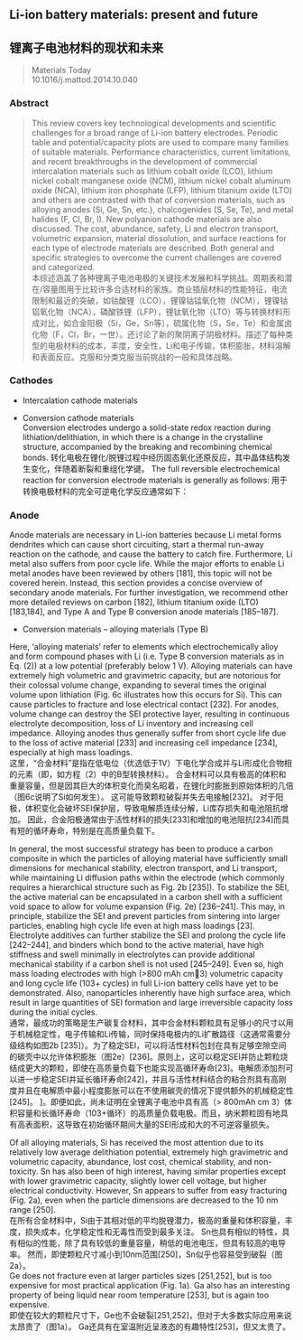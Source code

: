 ## Li-ion battery materials: present and future  
## 锂离子电池材料的现状和未来

> Materials Today  
> 10.1016/j.mattod.2014.10.040  

### Abstract
> This review covers key technological developments and scientific challenges for a broad range of Li-ion battery electrodes. Periodic table and potential/capacity plots are used to compare many families of suitable materials. Performance characteristics, current limitations, and recent breakthroughs in the development of commercial intercalation materials such as lithium cobalt oxide (LCO), lithium nickel cobalt manganese oxide (NCM), lithium nickel cobalt aluminum oxide (NCA), lithium iron phosphate (LFP), lithium titanium oxide (LTO) and others are contrasted with that of conversion materials, such as alloying anodes (Si, Ge, Sn, etc.), chalcogenides (S, Se, Te), and metal halides (F, Cl, Br, I). New polyanion cathode materials are also discussed. The cost, abundance, safety, Li and electron transport, volumetric expansion, material dissolution, and surface reactions for each type of electrode materials are described. Both general and specific strategies to overcome the current challenges are covered and categorized.  
> 本综述涵盖了各种锂离子电池电极的关键技术发展和科学挑战。周期表和潜在/容量图用于比较许多合适材料的家族。商业插层材料的性能特征，电流限制和最近的突破，如钴酸锂（LCO），锂镍钴锰氧化物（NCM），锂镍钴铝氧化物（NCA），磷酸铁锂（LFP），锂钛氧化物（LTO）等与转换材料形成对比，如合金阳极（Si，Ge，Sn等），硫属化物（S，Se，Te）和金属卤化物（F，Cl，Br，一世）。还讨论了新的聚阴离子阴极材料。描述了每种类型的电极材料的成本，丰度，安全性，Li和电子传输，体积膨胀，材料溶解和表面反应。克服和分类克服当前挑战的一般和具体战略。

### Cathodes  
- Intercalation cathode materials  

- Conversion cathode materials  
Conversion electrodes undergo a solid-state redox reaction during lithiation/delithiation, in which there is a change in the crystalline structure, accompanied by the breaking and recombining chemical bonds. 转化电极在锂化/脱锂过程中经历固态氧化还原反应，其中晶体结构发生变化，伴随着断裂和重组化学键。 The full reversible electrochemical reaction for conversion electrode materials is generally as follows: 用于转换电极材料的完全可逆电化学反应通常如下： 

### Anode  
Anode materials are necessary in Li-ion batteries because Li metal forms dendrites which can cause short circuiting, start a thermal run-away reaction on the cathode, and cause the battery to catch fire. Furthermore, Li metal also suffers from poor cycle life. While the major efforts to enable Li metal anodes have been reviewed by others [181], this topic will not be covered herein. Instead, this section provides a concise overview of secondary anode materials. For further investigation, we recommend other more detailed reviews on carbon [182], lithium titanium oxide (LTO) [183,184], and Type A and Type B conversion anode materials [185–187].

- Conversion materials – alloying materials (Type B)

Here, ‘alloying materials’ refer to elements which electrochemically alloy and form compound phases with Li (i.e. Type B conversion materials as in Eq. (2)) at a low potential (preferably below 1 V). Alloying materials can have extremely high volumetric and gravimetric capacity, but are notorious for their colossal volume change, expanding to several times the original volume upon lithiation (Fig. 6c illustrates how this occurs for Si). This can cause particles to fracture and lose electrical contact [232]. For anodes, volume change can destroy the SEI protective layer, resulting in continuous electrolyte decomposition, loss of Li inventory and increasing cell impedance. Alloying anodes thus generally suffer from short cycle life due to the loss of active material [233] and increasing cell impedance [234], especially at high mass loadings.  
这里，“合金材料”是指在低电位（优选低于1V）下电化学合成并与Li形成化合物相的元素（即，如方程（2）中的B型转换材料）。 合金材料可以具有极高的体积和重量容量，但是因其巨大的体积变化而臭名昭着，在锂化时膨胀到原始体积的几倍（图6c说明了Si如何发生）。 这可能导致颗粒破裂并失去电接触[232]。 对于阳极，体积变化会破坏SEI保护层，导致电解质连续分解，Li库存损失和电池阻抗增加。 因此，合金阳极通常由于活性材料的损失[233]和增加的电池阻抗[234]而具有短的循环寿命，特别是在高质量负载下。  

In general, the most successful strategy has been to produce a carbon composite in which the particles of alloying material have sufficiently small dimensions for mechanical stability, electron transport, and Li transport, while maintaining Li diffusion paths within the electrode (which commonly requires a hierarchical structure such as Fig. 2b [235]). To stabilize the SEI, the active material can be encapsulated in a carbon shell with a sufficient void space to allow for volume expansion (Fig. 2e) [236–241]. This may, in principle, stabilize the SEI and prevent particles from sintering into larger particles, enabling high cycle life even at high mass loadings [23]. Electrolyte additives can further stabilize the SEI and prolong the cycle life [242–244], and binders which bond to the active material, have high stiffness and swell minimally in electrolytes can provide additional mechanical stability if a carbon shell is not used [245–249]. Even so, high mass loading electrodes with high (>800 mAh cm3) volumetric capacity and long cycle life (103+ cycles) in full Li-ion battery cells have yet to be demonstrated. Also, nanoparticles inherently have high surface area, which result in large quantities of SEI formation and large irreversible capacity loss during the initial cycles.  
通常，最成功的策略是生产碳复合材料，其中合金材料颗粒具有足够小的尺寸以用于机械稳定性，电子传输和Li传输，同时保持电极内的Li扩散路径（这通常需要分级结构如图2b [235]）。为了稳定SEI，可以将活性材料包封在具有足够空隙空间的碳壳中以允许体积膨胀（图2e）[236]。原则上，这可以稳定SEI并防止颗粒烧结成更大的颗粒，即使在高质量负载下也能实现高循环寿命[23]。电解质添加剂可以进一步稳定SEI并延长循环寿命[242]，并且与活性材料结合的粘合剂具有高刚度并且在电解质中最小程度膨胀可以在不使用碳壳的情况下提供额外的机械稳定性[245]。 ]。即便如此，尚未证明在全锂离子电池中具有高（> 800mAh cm 3）体积容量和长循环寿命（103+循环）的高质量负载电极。而且，纳米颗粒固有地具有高表面积，这导致在初始循环期间大量的SEI形成和大的不可逆容量损失。  

Of all alloying materials, Si has received the most attention due to its relatively low average delithiation potential, extremely high gravimetric and volumetric capacity, abundance, lost cost, chemical stability, and non-toxicity. Sn has also been of high interest, having similar properties except with lower gravimetric capacity, slightly lower cell voltage, but higher electrical conductivity. However, Sn appears to suffer from easy fracturing (Fig. 2a), even when the particle dimensions are decreased to the 10 nm range [250].  
在所有合金材料中，Si由于其相对低的平均脱锂潜力，极高的重量和体积容量，丰度，损失成本，化学稳定性和无毒性而受到最多关注。 Sn也具有相似的特性，具有相似的性能，除了具有较低的重量容量，稍低的电池电压，但具有较高的电导率。 然而，即使颗粒尺寸减小到10nm范围[250]，Sn似乎也容易受到破裂（图2a）。  
Ge does not fracture even at larger particles sizes [251,252], but is too expensive for most practical application (Fig. 1a). Ga also has an interesting property of being liquid near room temperature [253], but is again too expensive.  
即使在较大的颗粒尺寸下，Ge也不会破裂[251,252]，但对于大多数实际应用来说太昂贵了（图1a）。 Ga还具有在室温附近呈液态的有趣特性[253]，但又太贵了。  